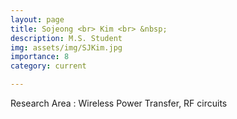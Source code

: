 ```yaml
---
layout: page
title: Sojeong <br> Kim <br> &nbsp;
description: M.S. Student
img: assets/img/SJKim.jpg
importance: 8
category: current

---
```


Research Area : Wireless Power Transfer, RF circuits
